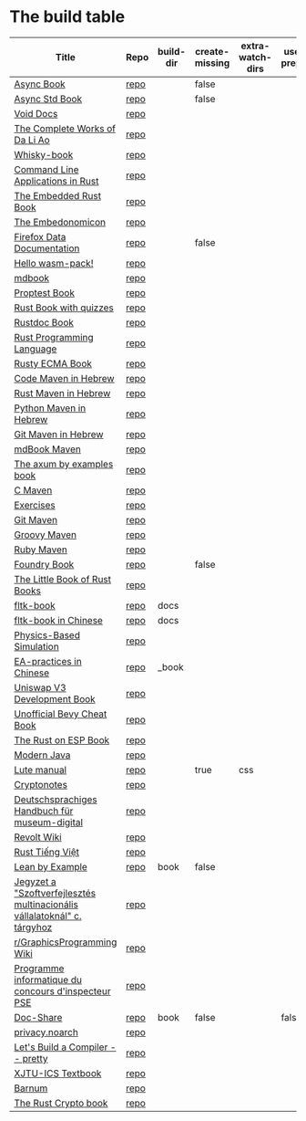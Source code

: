 # The build table

| Title | Repo | build-dir | create-missing | extra-watch-dirs | use-default-preprocessors |
|-------|------|-------------|--------|------|------| 
| [Async Book](https://rust-lang.github.io/async-book/index.html) | [repo](https://github.com/rust-lang/async-book) |  | false |  |  |
| [Async Std Book](https://book.async.rs/) | [repo](https://github.com/async-rs/async-std) |  | false |  |  |
| [Void Docs](https://docs.voidlinux.org/) | [repo](https://github.com/void-linux/void-docs) |  |  |  |  |
| [The Complete Works of Da Li Ao](https://whatot.github.io/leeao/index.html) | [repo](https://github.com/whatot/leeao) |  |  |  |  |
| [Whisky-book](https://docs.getwhisky.app/) | [repo](https://github.com/whisky-app/whisky-book) |  |  |  |  |
| [Command Line Applications in Rust](https://rust-cli.github.io/book/index.html) | [repo](https://github.com/rust-cli/book) |  |  |  |  |
| [The Embedded Rust Book](https://docs.rust-embedded.org/book/index.html) | [repo](https://github.com/rust-embedded/book) |  |  |  |  |
| [The Embedonomicon](https://docs.rust-embedded.org/embedonomicon/index.html) | [repo](https://github.com/rust-embedded/embedonomicon) |  |  |  |  |
| [Firefox Data Documentation]() | [repo](https://github.com/mozilla/data-docs) |  | false |  |  |
| [Hello wasm-pack!](https://rustwasm.github.io/wasm-pack/book/) | [repo](https://github.com/rustwasm/wasm-pack) |  |  |  |  |
| [mdbook](https://rust-lang.github.io/mdBook/) | [repo](https://github.com/rust-lang/mdbook) |  |  |  |  |
| [Proptest Book](https://altsysrq.github.io/proptest-book/intro.html) | [repo](https://github.com/proptest-rs/proptest) |  |  |  |  |
| [Rust Book with quizzes](https://rust-book.cs.brown.edu/) | [repo](https://github.com/cognitive-engineering-lab/rust-book) |  |  |  |  |
| [Rustdoc Book](https://doc.rust-lang.org/stable/rustdoc/) | [repo](https://github.com/rust-lang/rust) |  |  |  |  |
| [Rust Programming Language](https://doc.rust-lang.org/book/) | [repo](https://github.com/rust-lang/book) |  |  |  |  |
| [Rusty ECMA Book](https://rusty-ecma.github.io/rusty-ecma-book/) | [repo](https://github.com/rusty-ecma/rusty-ecma-book) |  |  |  |  |
| [Code Maven in Hebrew](https://he.code-maven.com/) | [repo](https://github.com/szabgab/he.code-maven.com) |  |  |  |  |
| [Rust Maven in Hebrew](https://rust-he.code-maven.com/) | [repo](https://github.com/szabgab/rust-he.code-maven.com) |  |  |  |  |
| [Python Maven in Hebrew](https://python-he.code-maven.com/) | [repo](https://github.com/szabgab/python-he.code-maven.com) |  |  |  |  |
| [Git Maven in Hebrew](https://git-he.code-maven.com/) | [repo](https://github.com/szabgab/git-he.code-maven.com) |  |  |  |  |
| [mdBook Maven](https://mdbook.code-maven.com/) | [repo](https://github.com/szabgab/mdbook.code-maven.com) |  |  |  |  |
| [The axum by examples book](https://axum.code-maven.com/) | [repo](https://github.com/szabgab/axum) |  |  |  |  |
| [C Maven](https://c.code-maven.com/) | [repo](https://github.com/szabgab/c.code-maven.com) |  |  |  |  |
| [Exercises](https://exercises.code-maven.com/) | [repo](https://github.com/szabgab/exercises.code-maven.com) |  |  |  |  |
| [Git Maven](https://git.code-maven.com/) | [repo](https://github.com/szabgab/git.code-maven.com) |  |  |  |  |
| [Groovy Maven](https://groovy.code-maven.com/) | [repo](https://github.com/szabgab/groovy.code-maven.com) |  |  |  |  |
| [Ruby Maven](https://ruby.code-maven.com/) | [repo](https://github.com/szabgab/ruby.code-maven.com) |  |  |  |  |
| [Foundry Book](https://book.getfoundry.sh/) | [repo](https://github.com/foundry-rs/book) |  | false |  |  |
| [The Little Book of Rust Books](https://lborb.github.io/book/) | [repo](https://github.com/lborb/book) |  |  |  |  |
| [fltk-book](https://fltk-rs.github.io/fltk-book/) | [repo](https://github.com/fltk-rs/fltk-book) | docs |  |  |  |
| [fltk-book in Chinese](https://fltk.flatig.vip/) | [repo](https://github.com/flatigers/fltk-book-zh) | docs |  |  |  |
| [Physics-Based Simulation]() | [repo](https://github.com/phys-sim-book/mdbook-src) |  |  |  |  |
| [EA-practices in Chinese]() | [repo](https://github.com/tonydeng/ea-practices) | _book |  |  |  |
| [Uniswap V3 Development Book](https://uniswapv3book.com/) | [repo](https://github.com/jeiwan/uniswapv3-book) |  |  |  |  |
| [Unofficial Bevy Cheat Book](https://bevy-cheatbook.github.io/) | [repo](https://github.com/bevy-cheatbook/bevy-cheatbook) |  |  |  |  |
| [The Rust on ESP Book](https://docs.esp-rs.org/book/) | [repo](https://github.com/esp-rs/book) |  |  |  |  |
| [Modern Java](https://together-java.github.io/ModernJava/) | [repo](https://github.com/together-java/modernjava) |  |  |  |  |
| [Lute manual](https://luteorg.github.io/lute-manual/) | [repo](https://github.com/luteorg/lute-manual) |  | true | css |  |
| [Cryptonotes](https://crypto.erhant.me/) | [repo](https://github.com/erhant/crypto-notes) |  |  |  |  |
| [Deutschsprachiges Handbuch für museum-digital](https://de.handbook.museum-digital.info/) | [repo](https://github.com/museum-digital/handbook-de) |  |  |  |  |
| [Revolt Wiki](https://developers.revolt.chat/) | [repo](https://github.com/revoltchat/wiki) |  |  |  |  |
| [Rust Tiếng Việt](https://rust-tieng-viet.github.io/) | [repo](https://github.com/rust-tieng-viet/rust-tieng-viet.github.io) |  |  |  |  |
| [Lean by Example](https://lean-ja.github.io/lean-by-example/) | [repo](https://github.com/lean-ja/lean-by-example) | book | false |  |  |
| [Jegyzet a "Szoftverfejlesztés multinacionális vállalatoknál" c. tárgyhoz](https://szfmv2021-osz.github.io/handout/) | [repo](https://github.com/pintergreg/handout) |  |  |  |  |
| [r/GraphicsProgramming Wiki](https://cody-duncan.github.io/r-graphicsprogramming-wiki/) | [repo](https://github.com/cody-duncan/r-graphicsprogramming-wiki) |  |  |  |  |
| [Programme informatique du concours d'inspecteur PSE](https://mghrepo.github.io/pse-mdbook/) | [repo](https://github.com/mghrepo/pse-mdbook) |  |  |  |  |
| [Doc-Share](https://mr-addict.github.io/Doc-Share/) | [repo](https://github.com/mr-addict/doc-share) | book | false |  | false |
| [privacy.noarch](https://privacy.n0ar.ch/) | [repo](https://github.com/privacy-noarch/privacy) |  |  |  |  |
| [Let's Build a Compiler -- pretty](https://xmonader.github.io/letsbuildacompiler-pretty/) | [repo](https://github.com/xmonader/letsbuildacompiler-pretty) |  |  |  |  |
| [XJTU-ICS Textbook](https://xjtu-ics.github.io/textbook/) | [repo](https://github.com/xjtu-ics/textbook) |  |  |  |  |
| [Barnum](https://stormasm.github.io/barnum/) | [repo](https://github.com/stormasm/barnum) |  |  |  |  |
| [The Rust Crypto book](https://rustcrypto.org/) | [repo](https://github.com/rustcrypto/book) |  |  |  |  |
